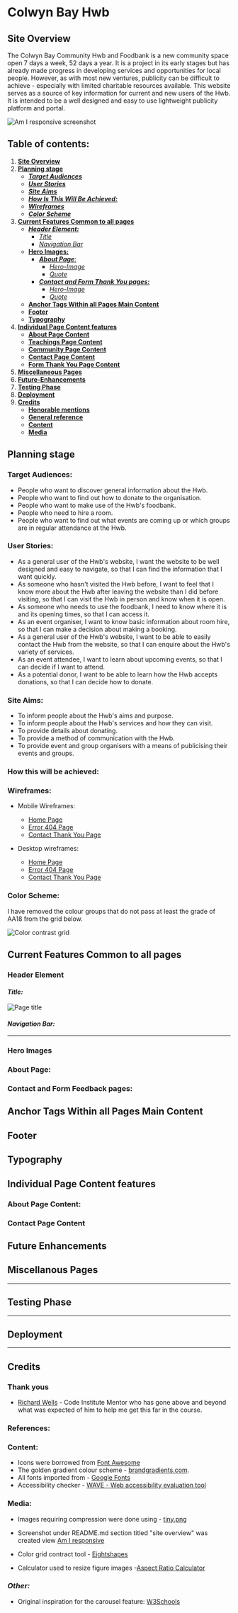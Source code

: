 # **Colwyn Bay Hwb**
## **Site Overview**
The Colwyn Bay Community Hwb and Foodbank is a new community space open 7 days a week, 52 days a year. It is a project in its early stages but has already made progress in developing services and opportunities for local people. However, as with most new ventures, publicity can be difficult to achieve - especially with limited charitable resources available. This website serves as a source of key information for current and new users of the Hwb. It is intended to be a well designed and easy to use lightweight publicity platform and portal.

![Am I responsive screenshot](docs/screenshots/am-i-responsive.jpg)
## Table of contents:
1. [**Site Overview**](#site-overview)
1. [**Planning stage**](#planning-stage)
    * [***Target Audiences***](#target-audiences)
    * [***User Stories***](#user-stories)
    * [***Site Aims***](#site-aims)
    * [***How Is This Will Be Achieved:***](#how-is-this-will-be-achieved)
    * [***Wireframes***](#wireframes)
    * [***Color Scheme***](#color-scheme)
1. [**Current Features Common to all pages**](#current-features-common-to-all-pages)
    * [***Header Element:***](#header-element)
        * [*Title*](#title)
        * [*Navigation Bar*](#navigation-bar)
    * [**Hero Images:**](#hero-images)
      * [***About Page***:](#about-page)
          * [*Hero-Image*](#hero-image)
          * [*Quote*](#quote)
      * [***Contact and Form Thank You pages:***](#contact-and-form-feedback-pages)
          * [*Hero-Image*](#hero-image-3)
          * [*Quote*](#quote-3)
    * [**Anchor Tags Within all Pages Main Content**](#anchor-tags-within-all-pages-main-content)
    * [**Footer**](#footer)
    * [**Typography**](#typography)
1. [**Individual Page Content features**](#individual-page-content-features)
    * [**About Page Content**](#about-page-content)
    * [**Teachings Page Content**](#teachings-page-content)
    * [**Community Page Content**](#community-page-content)
    * [**Contact Page Content**](#contact-page-content)
    * [**Form Thank You Page Content**](#form-feedback-page-content)
1. [**Miscellaneous Pages**](#miscellanous-pages)
1. [**Future-Enhancements**](#future-enhancements)
1. [**Testing Phase**](#testing-phase)
1. [**Deployment**](#deployment)
1. [**Credits**](#credits)
    * [**Honorable mentions**](#honorable-mentions)
    * [**General reference**](#general-reference)
    * [**Content**](#content)
    * [**Media**](#media)

## **Planning stage**
### **Target Audiences:**
- People who want to discover general information about the Hwb.
- People who want to find out how to donate to the organisation.
- People who want to make use of the Hwb's foodbank.
- People who need to hire a room.
- People who want to find out what events are coming up or which groups are in regular attendance at the Hwb.

### **User Stories:**
- As a general user of the Hwb's website, I want the website to be well designed and easy to navigate, so that I can find the information that I want quickly.
- As someone who hasn't visited the Hwb before, I want to feel that I know more about the Hwb after leaving the website than I did before visiting, so that I can visit the Hwb in person and know when it is open.
- As someone who needs to use the foodbank, I need to know where it is and its opening times, so that I can access it.
- As an event organiser, I want to know basic information about room hire, so that I can make a decision about making a booking.
- As a general user of the Hwb's website, I want to be able to easily contact the Hwb from the website, so that I can enquire about the Hwb's variety of services.
- As an event attendee, I want to learn about upcoming events, so that I can decide if I want to attend.
- As a potential donor, I want to be able to learn how the Hwb accepts donations, so that I can decide how to donate.
  
### **Site Aims:**
- To inform people about the Hwb's aims and purpose.
- To inform people about the Hwb's services and how they can visit.
- To provide details about donating.
- To provide a method of communication with the Hwb.
- To provide event and group organisers with a means of publicising their events and groups.

### **How this will be achieved:**




### **Wireframes:**


* Mobile Wireframes:
    * [Home Page](docs/wireframes/landing-mobile-wireframe.png)
    * [Error 404 Page](docs/wireframes/mobile-404-page.png)
    * [Contact Thank You Page](docs/wireframes/mobile-contact-thankyou-page.png)


* Desktop wireframes:
    * [Home Page](docs/wireframes/desktop-landing-page.png)
    * [Error 404 Page](docs/wireframes/desktop-404-page.png)
    * [Contact Thank You Page](docs/wireframes/desktop-contact-thankyou-page.png)



### **Color Scheme:**
I have removed the colour groups that do not pass at least the grade of AA18 from the grid below.

![Color contrast grid](docs/screenshots/contrast-grid.png)

## **Current Features Common to all pages**
###  **Header Element**

#### *Title:*
![Page title](docs/screenshots/title.jpg)


#### *Navigation Bar:*

***
### **Hero Images**


### **About Page**:


### **Contact and Form Feedback pages:**




## **Anchor Tags Within all Pages Main Content**

## **Footer**



## **Typography**

## **Individual Page Content features**
### **About Page Content:**








### **Contact Page Content**


## **Future Enhancements**
## **Miscellanous Pages**

***
## **Testing Phase**

***
## **Deployment**

***
## **Credits**
### **Thank yous**

* [Richard Wells](https://github.com/D0nni387) - Code Institute Mentor who has gone above and beyond what was expected of him to help me get this far in the course.


### **References:**


### **Content:**
* Icons were borrowed from [Font Awesome](https://fontawesome.com)
* The golden gradient colour scheme - [brandgradients.com](http://www.brandgradients.com/gold-gradient).
* All fonts imported from - [Google Fonts](https://fonts.google.com/)
* Accessibility checker - [WAVE - Web accessibility evaluation tool](https://wave.webaim.org/)
  
### **Media:**

* Images requiring compression were done using - [tiny.png](https://tinypng.com) 

* Screenshot under README.md section titled "site overview" was created view [Am I responsive](https://ui.dev/amiresponsive?url=https://gwhitdev.github.io/colwynbay-hwb/)

* Color grid contract tool - [Eightshapes](https://contrast-grid.eightshapes.com/) 

* Calculator used to resize figure images -[Aspect Ratio Calculator](https://andrew.hedges.name/experiments/aspect_ratio/)

### **Other*:*
* Original inspiration for the carousel feature: [W3Schools](https://www.w3schools.com/howto/howto_js_slideshow.asp)

